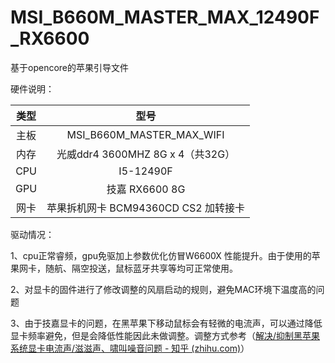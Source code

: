 # MSI_B660M_MASTER_MAX_12490F_RX6600
基于opencore的苹果引导文件

硬件说明：

| 类型 |               型号                |
| :--: | :-------------------------------: |
| 主板 |     MSI_B660M_MASTER_MAX_WIFI     |
| 内存 | 光威ddr4 3600MHZ  8G x 4（共32G） |
| CPU  |             I5-12490F             |
| GPU  |          技嘉 RX6600  8G          |
| 网卡  |        苹果拆机网卡 BCM94360CD CS2 加转接卡        |

驱动情况：

1、cpu正常睿频，gpu免驱加上参数优化仿冒W6600X 性能提升。由于使用的苹果网卡，随航、隔空投送，鼠标蓝牙共享等均可正常使用。

2、对显卡的固件进行了修改调整的风扇启动的规则，避免MAC环境下温度高的问题

3、由于技嘉显卡的问题，在黑苹果下移动鼠标会有轻微的电流声，可以通过降低显卡频率避免，但是会降低性能因此未做调整。调整方式参考（[解决/抑制黑苹果系统显卡电流声/滋滋声、啸叫噪音问题 - 知乎 (zhihu.com)](https://zhuanlan.zhihu.com/p/629023610)）
